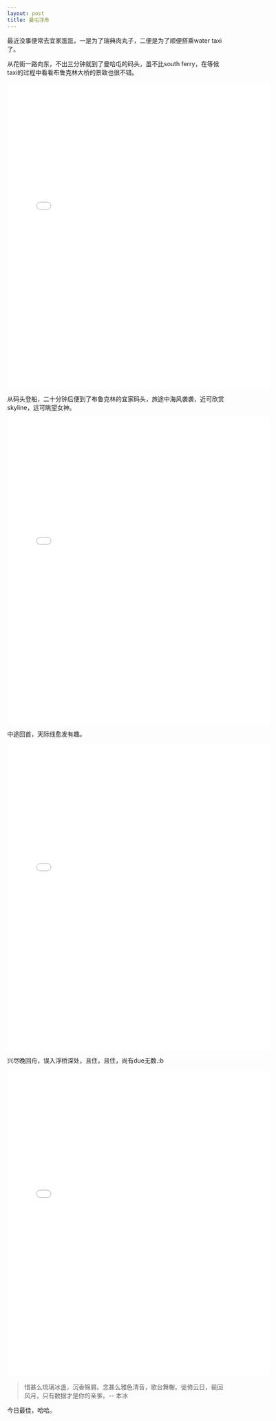 ```yaml
---
layout: post
title: 曼屯浮舟
---
```


最近没事便常去宜家逛逛，一是为了瑞典肉丸子，二便是为了顺便搭乘water taxi了。

从花街一路向东，不出三分钟就到了曼哈屯的码头，虽不比south ferry，在等候taxi的过程中看看布鲁克林大桥的景致也很不错。

<iframe src="//instagram.com/p/mWzpOwwXF-/embed/" width="612" height="710" frameborder="0" scrolling="no" allowtransparency="true"></iframe>

<br>

从码头登船，二十分钟后便到了布鲁克林的宜家码头，旅途中海风袭袭，近可欣赏skyline，远可眺望女神。

<iframe src="//instagram.com/p/mWzlTbwXF5/embed/" width="612" height="710" frameborder="0" scrolling="no" allowtransparency="true"></iframe>

<br>

中途回首，天际线愈发有趣。

<iframe src="//instagram.com/p/iXmhu4QXN9/embed/" width="612" height="710" frameborder="0" scrolling="no" allowtransparency="true"></iframe>

<br>

兴尽晚回舟，误入浮桥深处，且住，且住，尚有due无数.:b

<iframe src="//instagram.com/p/mWzd_VQXF1/embed/" width="612" height="710" frameborder="0" scrolling="no" allowtransparency="true"></iframe>

<br>

>惜甚么琉璃冰盏，沉香锦屑。念甚么雅色清音，歌台舞榭。徙倚云日，裴回风月，只有数据才是你的亲爹。-- 本冰

今日最佳，哈哈。